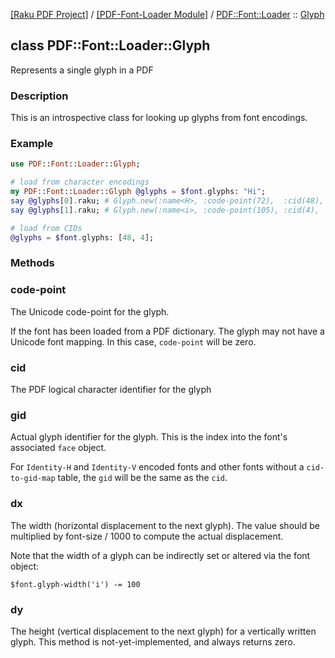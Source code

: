 [[Raku PDF Project]](https://pdf-raku.github.io)
 / [[PDF-Font-Loader Module]](https://pdf-raku.github.io/PDF-Font-Loader-raku)
 / [PDF::Font::Loader](https://pdf-raku.github.io/PDF-Font-Loader-raku/PDF/Font/Loader)
 :: [Glyph](https://pdf-raku.github.io/PDF-Font-Loader-raku/PDF/Font/Loader/Glyph)

class PDF::Font::Loader::Glyph
------------------------------

Represents a single glyph in a PDF

### Description

This is an introspective class for looking up glyphs from font encodings.

### Example

```raku
use PDF::Font::Loader::Glyph;

# load from character encodings
my PDF::Font::Loader::Glyph @glyphs = $font.glyphs: "Hi";
say @glyphs[0].raku; # Glyph.new(:name<H>, :code-point(72),  :cid(48), :gid(26), :dx(823), :dy(0))
say @glyphs[1].raku; # Glyph.new(:name<i>, :code-point(105), :cid(4),  :gid(21), :dx(334), :dy(0)

# load from CIDs
@glyphs = $font.glyphs: [48, 4];
```

### Methods

### code-point

The Unicode code-point for the glyph.

If the font has been loaded from a PDF dictionary. The glyph may not have a Unicode font mapping. In this case, `code-point` will be zero.

### cid

The PDF logical character identifier for the glyph

### gid

Actual glyph identifier for the glyph. This is the index into the font's associated `face` object.

For `Identity-H` and `Identity-V` encoded fonts and other fonts without a `cid-to-gid-map` table, the `gid` will be the same as the `cid`.

### dx

The width (horizontal displacement to the next glyph). The value should be multiplied by font-size / 1000 to compute the actual displacement.

Note that the width of a glyph can be indirectly set or altered via the font object:

`$font.glyph-width('i') -= 100`

### dy

The height (vertical displacement to the next glyph) for a vertically written glyph. This method is not-yet-implemented, and always returns zero.

